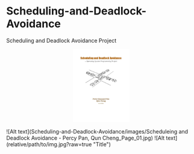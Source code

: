 # Scheduling-and-Deadlock-Avoidance
Scheduling and Deadlock Avoidance Project

  <p align="center">
  <img src="/images/Scheduleing and Deadlock Avoidance - Percy Pan, Qun Cheng_Page_01.jpg" width="150"/>
  </p>
![Alt text](Scheduling-and-Deadlock-Avoidance/images/Scheduleing and Deadlock Avoidance - Percy Pan, Qun Cheng_Page_01.jpg)
![Alt text](relative/path/to/img.jpg?raw=true "Title")
